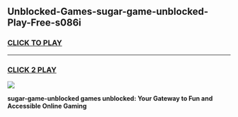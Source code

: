 
## Unblocked-Games-sugar-game-unblocked-Play-Free-s086i
<h3>
<a href="https://premium76.site?title=sugar-game-unblocked&ref=21A">CLICK TO PLAY</a></h3>
<hr>

<h3>
<a href="https://premium76.site?title=sugar-game-unblocked&ref=21A">CLICK 2 PLAY</a>
  
</h3>

<a href="https://premium76.site?title=sugar-game-unblocked&ref=21A"><img src="https://clearcache.store/games.png"></a>


**sugar-game-unblocked games unblocked: Your Gateway to Fun and Accessible Online Gaming**
